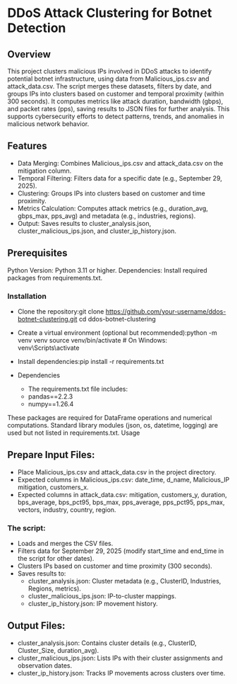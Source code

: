 # DDoS Attack Clustering for Botnet Detection
## Overview
This project clusters malicious IPs involved in DDoS attacks to identify potential botnet infrastructure, using data from Malicious_ips.csv and attack_data.csv. The script merges these datasets, filters by date, and groups IPs into clusters based on customer and temporal proximity (within 300 seconds). It computes metrics like attack duration, bandwidth (gbps), and packet rates (pps), saving results to JSON files for further analysis. This supports cybersecurity efforts to detect patterns, trends, and anomalies in malicious network behavior.

## Features
- Data Merging: Combines Malicious_ips.csv and attack_data.csv on the mitigation column.
- Temporal Filtering: Filters data for a specific date (e.g., September 29, 2025).
- Clustering: Groups IPs into clusters based on customer and time proximity.
- Metrics Calculation: Computes attack metrics (e.g., duration_avg, gbps_max, pps_avg) and metadata (e.g., industries, regions).
- Output: Saves results to cluster_analysis.json, cluster_malicious_ips.json, and cluster_ip_history.json.

## Prerequisites

Python Version: Python 3.11 or higher.
Dependencies: Install required packages from requirements.txt.

### Installation

- Clone the repository:git clone https://github.com/your-username/ddos-botnet-clustering.git
cd ddos-botnet-clustering


- Create a virtual environment (optional but recommended):python -m venv venv
source venv/bin/activate  # On Windows: venv\Scripts\activate


- Install dependencies:pip install -r requirements.txt



- Dependencies
    - The requirements.txt file includes:
    - pandas==2.2.3
    - numpy==1.26.4

These packages are required for DataFrame operations and numerical computations. Standard library modules (json, os, datetime, logging) are used but not listed in requirements.txt.
Usage

## Prepare Input Files:

- Place Malicious_ips.csv and attack_data.csv in the project directory.
- Expected columns in Malicious_ips.csv: date_time, d_name, Malicious_IP mitigation, customers_x.
- Expected columns in attack_data.csv: mitigation, customers_y, duration, bps_average, bps_pct95, bps_max, pps_average, pps_pct95, pps_max, vectors, industry, country, region.


### The script:

- Loads and merges the CSV files.
- Filters data for September 29, 2025 (modify start_time and end_time in the script for other dates).
- Clusters IPs based on customer and time proximity (300 seconds).
- Saves results to:
    - cluster_analysis.json: Cluster metadata (e.g., ClusterID, Industries, Regions, metrics).
    - cluster_malicious_ips.json: IP-to-cluster mappings.
    - cluster_ip_history.json: IP movement history.




## Output Files:

- cluster_analysis.json: Contains cluster details (e.g., ClusterID, Cluster_Size, duration_avg).
- cluster_malicious_ips.json: Lists IPs with their cluster assignments and observation dates.
- cluster_ip_history.json: Tracks IP movements across clusters over time.
